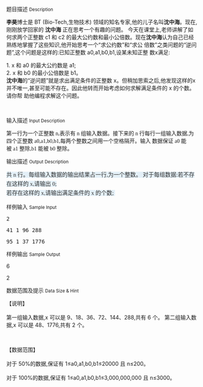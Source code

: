 <div class="panel panel-default">
<div class="area-title">
<span>
题目描述
<small>Description</small>
</span></div>
<div class="panel-body">

<p><span style=""><strong><span style="">李昊</span></strong></span><span style="">博士是 BT (Bio-Tech,生物技术) 领域的知名专家,他的儿子名叫<span style=""><strong>沈中海</strong></span>。现在,刚刚放学回家的 <strong style="">沈中海</strong> 正在思考一个有趣的问题。 今天在课堂上,老师讲解了如何求两个正整数 c1 和 c2 的最大公约数和最小公倍数。现在<strong><span style="">沈中海</span></strong>认为自己已经熟练地掌握了这些知识,他开始思考一个“求公约数”和“求公 倍数”之类问题的“逆问题”,这个问题是这样的:已知正整数 a0,a1,b0,b1,设某未知正整 数x满足:</span></p><p><span style="">1</span><span style="">. </span><span style="">x </span><span style="">和 </span><span style="">a0 </span><span style="">的最大公约数是 </span><span style="">a1</span><span style="">;<br></span><span style="">2</span><span style="">. </span><span style="">x </span><span style="">和 </span><span style="">b0 </span><span style="">的最小公倍数是 </span><span style="">b1</span><span style="">。<br></span><span style=""><strong style="">沈中海</strong></span><span style="">的“逆问题”就是求出满足条件的正整数 </span><span style="">x</span><span style="">。但稍加思索之后,他发现这样的</span><span style="">x</span><span style="">并不唯一,甚至可能不存在。因此他转而开始考虑如何求解满足条件的 </span><span style="">x </span><span style="">的个数。请你帮 助他编程求解这个问题。 </span></p><p><br></p>

</div>
</div>

<div class="panel panel-default">
<div class="area-title">
<span>
输入描述
<small>Input Description</small>
</span></div>
<div class="panel-body">
<p><span style="font-family: 'Times New Roman';">第一行为一个正整数 </span><span style="font-family: 'Times New Roman';">n</span><span style="font-family: 'Times New Roman';">,表示有 </span><span style="font-family: 'Times New Roman';">n </span><span style="font-family: 'Times New Roman';">组输入数据。接下来的 </span><span style="font-family: 'Times New Roman';">n </span><span style="font-family: 'Times New Roman';">行每</span><span style="font-family: 'Times New Roman';">行一组输入数据,为四个正整数 </span><span style="font-family: 'Times New Roman';">a0</span><span style="font-family: 'Times New Roman';">,</span><span style="font-family: 'Times New Roman';">a1</span><span style="font-family: 'Times New Roman';">,</span><span style="font-family: 'Times New Roman';">b0</span><span style="font-family: 'Times New Roman';">,</span><span style="font-family: 'Times New Roman';">b1</span><span style="font-family: 'Times New Roman';">,每两个整数之间用一个空格隔开。输入 数据保证 </span><span style="font-family: 'Times New Roman';">a0 </span><span style="font-family: 'Times New Roman';">能被 </span><span style="font-family: 'Times New Roman';">a1 </span><span style="font-family: 'Times New Roman';">整除,</span><span style="font-family: 'Times New Roman';">b1 </span><span style="font-family: 'Times New Roman';">能被 </span><span style="font-family: 'Times New Roman';">b0 </span><span style="font-family: 'Times New Roman';">整除。</span></p>

</div>
</div>
<div  class="panel panel-default">
<div class="area-title">
<span>
输出描述
<small>Output Description</small>
</span></div>
<div class="panel-body">

<p><span style="color: rgb(51, 51, 51); font-family: &#39;Times New Roman&#39;; line-height: 24px; font-size: 11pt; background-color: rgb(228, 240, 248);">共&nbsp;</span><span style="color: rgb(51, 51, 51); font-family: &#39;Times New Roman&#39;; line-height: 24px; font-size: 11pt; background-color: rgb(228, 240, 248);">n&nbsp;</span><span style="color: rgb(51, 51, 51); font-family: &#39;Times New Roman&#39;; line-height: 24px; font-size: 11pt; background-color: rgb(228, 240, 248);">行。每组输入数据的输出结果占一行,为一个整数。 对于每组数据:若不存在这样的&nbsp;</span><span style="color: rgb(51, 51, 51); font-family: &#39;Times New Roman&#39;; line-height: 24px; font-size: 11pt; background-color: rgb(228, 240, 248);">x</span><span style="color: rgb(51, 51, 51); font-family: &#39;Times New Roman&#39;; line-height: 24px; font-size: 11pt; background-color: rgb(228, 240, 248);">,请输出&nbsp;</span><span style="color: rgb(51, 51, 51); font-family: &#39;Times New Roman&#39;; line-height: 24px; font-size: 11pt; background-color: rgb(228, 240, 248);">0</span><span style="color: rgb(51, 51, 51); font-family: &#39;Times New Roman&#39;; line-height: 24px; font-size: 11pt; background-color: rgb(228, 240, 248);">;<br/>若存在这样的&nbsp;</span><span style="color: rgb(51, 51, 51); font-family: &#39;Times New Roman&#39;; line-height: 24px; font-size: 11pt; background-color: rgb(228, 240, 248);">x</span><span style="color: rgb(51, 51, 51); font-family: &#39;Times New Roman&#39;; line-height: 24px; font-size: 11pt; background-color: rgb(228, 240, 248);">,请输出满足条件的&nbsp;</span><span style="color: rgb(51, 51, 51); font-family: &#39;Times New Roman&#39;; line-height: 24px; font-size: 11pt; background-color: rgb(228, 240, 248);">x&nbsp;</span><span style="color: rgb(51, 51, 51); font-family: &#39;Times New Roman&#39;; line-height: 24px; font-size: 11pt; background-color: rgb(228, 240, 248);">的个数;&nbsp;</span></p>

</div>
</div>


<div class="panel panel-default">
<div class="area-title">
<span>
样例输入
<small>Sample Input</small>
</span></div>
<div class="panel-body">
<p><span style="font-family: monospace;">2</span><br></p><p><span style="font-family: monospace;">41 1 96 288</span></p><p><span style="font-family: monospace;">95 1 37 1776</span></p>

</div>
</div>

<div class="panel panel-default">
<div class="area-title">
<span>
样例输出
<small>Sample Output</small>
</span></div>
<div class="panel-body">
<p>6</p><p>2</p>

</div>
</div>

<div class="panel panel-default">
<div class="area-title">
<span>
数据范围及提示
<small>Data Size & Hint</small>
</span></div>
<div class="panel-body">
<p><span style="">【说明】<br><br>第一组输入数据,</span><span style="">x </span><span style="">可以是 </span><span style="">9</span><span style="">、</span><span style="">18</span><span style="">、</span><span style="">36</span><span style="">、</span><span style="">72</span><span style="">、</span><span style="">144</span><span style="">、</span><span style="">288</span><span style="">,共有 </span><span style="">6 </span><span style="">个。 第二组输入数据,</span><span style="">x </span><span style="">可以是 </span><span style="">48</span><span style="">、</span><span style="">1776</span><span style="">,共有 </span><span style="">2 </span><span style="">个。</span></p><p><br style="font-family: 'Times New Roman';"></p><p><span style="">【数据范围】<br><br>对于 </span><span style="">50%</span><span style="">的数据,保证有 </span><span style="">1</span><span style="">≤</span><span style="">a0</span><span style="">,</span><span style="">a1</span><span style="">,</span><span style="">b0</span><span style="">,</span><span style="">b1</span><span style="">≤2</span><span style="">0000 </span><span style="">且 </span><span style="">n</span><span style="">≤2</span><span style="">00</span><span style="">。<br><br>对于 </span><span style="">100%</span><span style="">的数据,保证有 </span><span style="">1</span><span style="">≤</span><span style="">a0</span><span style="">,</span><span style="">a1</span><span style="">,</span><span style="">b0</span><span style="">,</span><span style="">b1</span><span style="">≤3</span><span style="">,000,000,000 </span><span style="">且 </span><span style="">n</span><span style="">≤3</span><span style="">000</span><span style="">。 </span></p><p><br></p>
</div>
</div>